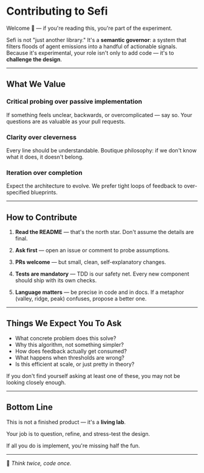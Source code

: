 # Contributing to Sefi

Welcome 👋 — if you're reading this, you're part of the experiment.

Sefi is not "just another library." It's a **semantic governor**: a system that filters floods of agent emissions into a handful of actionable signals. Because it's experimental, your role isn't only to add code — it's to **challenge the design**.

---

## What We Value

### Critical probing over passive implementation
If something feels unclear, backwards, or overcomplicated — say so.
Your questions are as valuable as your pull requests.

### Clarity over cleverness
Every line should be understandable. Boutique philosophy: if we don't know what it does, it doesn't belong.

### Iteration over completion
Expect the architecture to evolve. We prefer tight loops of feedback to over-specified blueprints.

---

## How to Contribute

1. **Read the README** — that's the north star. Don't assume the details are final.

2. **Ask first** — open an issue or comment to probe assumptions.

3. **PRs welcome** — but small, clean, self-explanatory changes.

4. **Tests are mandatory** — TDD is our safety net. Every new component should ship with its own checks.

5. **Language matters** — be precise in code and in docs. If a metaphor (valley, ridge, peak) confuses, propose a better one.

---

## Things We Expect You To Ask

- What concrete problem does this solve?
- Why this algorithm, not something simpler?
- How does feedback actually get consumed?
- What happens when thresholds are wrong?
- Is this efficient at scale, or just pretty in theory?

If you don't find yourself asking at least one of these, you may not be looking closely enough.

---

## Bottom Line

This is not a finished product — it's a **living lab**.

Your job is to question, refine, and stress-test the design.

If all you do is implement, you're missing half the fun.

---

💎 *Think twice, code once.*
